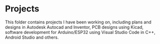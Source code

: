 # Projects
This folder contains projects I have been working on, including plans and designs in Autodesk Autocad and Inventor, PCB designs using Kicad, software development for Arduino/ESP32 using Visual Studio Code in C++, Android Studio and others.
